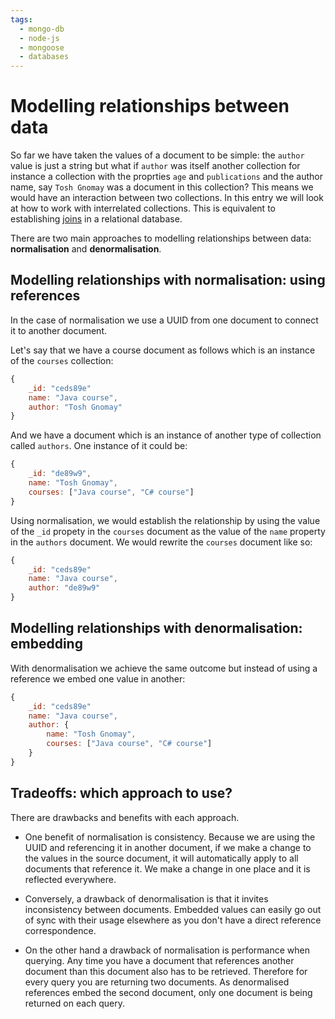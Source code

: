 ```yaml
---
tags:
  - mongo-db
  - node-js
  - mongoose
  - databases
---
```


# Modelling relationships between data

So far we have taken the values of a document to be simple: the `author` value
is just a string but what if `author` was itself another collection for instance
a collection with the proprties `age` and `publications` and the author name,
say `Tosh Gnomay` was a document in this collection? This means we would have an
interaction between two collections. In this entry we will look at how to work
with interrelated collections. This is equivalent to establishing
[joins](10_Joins.md) in a relational database.

There are two main approaches to modelling relationships between data:
**normalisation** and **denormalisation**.

## Modelling relationships with normalisation: using references

In the case of normalisation we use a UUID from one document to connect it to
another document.

Let's say that we have a course document as follows which is an instance of the
`courses` collection:

```js
{
    _id: "ceds89e"
    name: "Java course",
    author: "Tosh Gnomay"
}
```

And we have a document which is an instance of another type of collection called
`authors`. One instance of it could be:

```js
{
    _id: "de89w9",
    name: "Tosh Gnomay",
    courses: ["Java course", "C# course"]
}
```

Using normalisation, we would establish the relationship by using the value of
the `_id` propety in the `courses` document as the value of the `name` property
in the `authors` document. We would rewrite the `courses` document like so:

```js
{
    _id: "ceds89e"
    name: "Java course",
    author: "de89w9"
}
```

## Modelling relationships with denormalisation: embedding

With denormalisation we achieve the same outcome but instead of using a
reference we embed one value in another:

```js
{
    _id: "ceds89e"
    name: "Java course",
    author: {
        name: "Tosh Gnomay",
        courses: ["Java course", "C# course"]
    }
}
```

## Tradeoffs: which approach to use?

There are drawbacks and benefits with each approach.

- One benefit of normalisation is consistency. Because we are using the UUID and
  referencing it in another document, if we make a change to the values in the
  source document, it will automatically apply to all documents that reference
  it. We make a change in one place and it is reflected everywhere.

- Conversely, a drawback of denormalisation is that it invites inconsistency
  between documents. Embedded values can easily go out of sync with their usage
  elsewhere as you don't have a direct reference correspondence.

- On the other hand a drawback of normalisation is performance when querying.
  Any time you have a document that references another document than this
  document also has to be retrieved. Therefore for every query you are returning
  two documents. As denormalised references embed the second document, only one
  document is being returned on each query.
